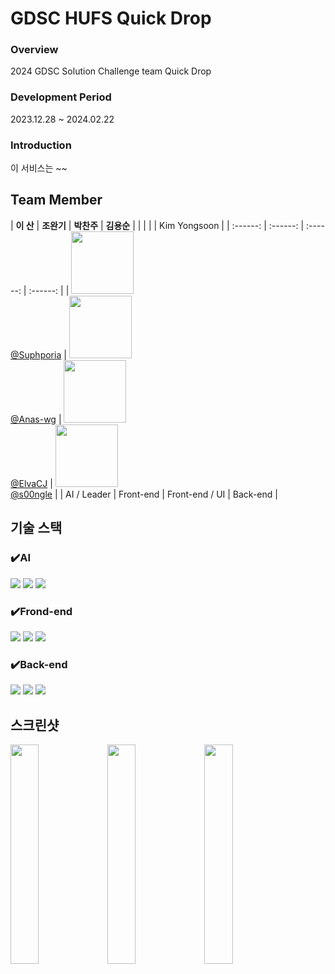 # GDSC HUFS Quick Drop

### Overview
2024 GDSC Solution Challenge team Quick Drop
### Development Period
2023.12.28 ~ 2024.02.22
### Introduction
이 서비스는 ~~

## Team Member
| **이 산** | **조완기** | **박찬주** | **김용순** |
|  |  |  | Kim Yongsoon |
| :------: | :------: | :------:  | :------: |
| [<img src="https://avatars.githubusercontent.com/u/71820763?v=4" height=100 width=100> <br/> @Suphporia](https://github.com/Suphporia) | [<img src="https://avatars.githubusercontent.com/u/70210457?v=4" height=100 width=100> <br/> @Anas-wg](https://github.com/Anas-wg) | [<img src="https://avatars.githubusercontent.com/u/95401144?v=4" height=100 width=100> <br/> @ElvaCJ](https://github.com/ElvaCJ) | [<img src="https://avatars.githubusercontent.com/u/42750885?v=4" height=100 width=100> <br/> @s00ngle](https://github.com/s00ngle) |
| AI / Leader | Front-end | Front-end / UI | Back-end |

## 기술 스택
### ✔️AI
<img src="https://img.shields.io/badge/Python-3776AB?style=for-the-badge&logo=python&logoColor=white"> <img src="https://img.shields.io/badge/Matplotlib-3776AB?style=for-the-badge&logo=python&logoColor=white"> <img src="https://img.shields.io/badge/OpenAI-0082C9?style=for-the-badge&logo=openai&logoColor=white">

### ✔️Frond-end
<img src="https://img.shields.io/badge/Flutter-02569B?style=for-the-badge&logo=Flutter&logoColor=white"> <img src="https://img.shields.io/badge/Dart-0175C2?style=for-the-badge&logo=Dart&logoColor=white"> <img src="https://img.shields.io/badge/Figma-F24E1E?style=for-the-badge&logo=Figma&logoColor=white">

### ✔️Back-end
<img src="https://img.shields.io/badge/FastAPI-009688?style=for-the-badge&logo=FastAPI&logoColor=white"> <img src="https://img.shields.io/badge/MySQL-4479A1?style=for-the-badge&logo=MySQL&logoColor=white"> <img src="https://img.shields.io/badge/GoogleCloud-4285F4?style=for-the-badge&logo=GoogleCloud&logoColor=white">

## 스크린샷
<img src="https://github.com/Quick-Drop/.github/assets/42750885/5ae47c5c-07b0-424e-9559-49da7468ceca" width="30%">
<img src="https://github.com/Quick-Drop/.github/assets/42750885/4b7cb6f8-80ae-4411-baa8-ae09c10c614e" width="30%">
<img src="https://github.com/Quick-Drop/.github/assets/42750885/56da2f72-8d44-4d19-a295-5c9340257ed6" width="30%">
